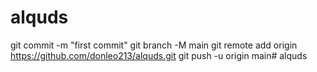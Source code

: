 ﻿# alquds
git commit -m "first commit"
git branch -M main
git remote add origin https://github.com/donleo213/alquds.git
git push -u origin main# alquds

